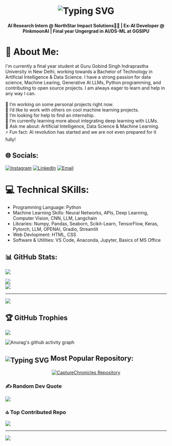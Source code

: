 <h1 align='center'>
<img src="https://readme-typing-svg.demolab.com?font=Fira+Code&weight=600&size=22&pause=1000&color=3F00F7&random=false&width=535&lines=%E2%9C%A8+Hey%2C+I'm+Anurag!.+%F0%9F%8C%9F" alt="Typing SVG" />
</h1>
<h4 align='center'>AI Research Intern @ NorthStar Impact Solutions👨‍💻 | Ex-AI Developer @ PinkmoonAI | Final year Ungergrad in AI/DS-ML at GGSIPU</h4>

# 💫 About Me:
I'm currently a final year student at Guru Gobind Singh Indraprastha University in New Delhi, working towards a Bachelor of Technology in Artificial Intelligence & Data Science. I have a strong passion for data science, Machine Learing, Generative AI LLMs, Python programming, and contributing to open source projects. I am always eager to learn and help in any way I can. <br>
<br>
🔭 I’m working on some personal projects right now.<br>👯 I’d like to work with others on cool machine learning projects.<br>🤝 I’m looking for help to find an internship.<br>🌱 I’m currently learning more about integrating deep learning with LLMs.<br>💬 Ask me about: Artificial Intelligence, Data Science & Machine Learning.<br>⚡ Fun fact: AI revolution has started and we are not even prepared for it fully!

## 🌐 Socials:
[![Instagram](https://img.shields.io/badge/Instagram-%23E4405F.svg?logo=Instagram&logoColor=white)](https://www.instagram.com/anurag_10jha) [![LinkedIn](https://img.shields.io/badge/LinkedIn-%230077B5.svg?logo=linkedin&logoColor=white)](https://linkedin.com/in/anurag-kumar-jha-79003b30b)  [![Email](https://img.shields.io/badge/Email-D14836?logo=gmail&logoColor=white)](mailto:sanjaykumarjha604@gmail.com)

 # 💻 Technical SKills:
* Programming Language: Python<br>
* Machine Learning Skills: Neural Networks, APIs, Deep Learning, Computer Vision, CNN, LLM, Langchain<br>
* Libraries: Numpy, Pandas, Seaborn, Scikit-Learn, TensorFlow, Keras, Pytorch, LLM, OPENAI, Gradio, Streamlit<br>
* Web Devlopment: HTML, CSS<br>
* Software & Utilities: VS Code, Anaconda, Jupyter, Basics of MS Office<br>

## 📊 GitHub Stats:
![](https://github-readme-stats.vercel.app/api?username=itsanuragkumarjha&theme=radical&hide_border=false&include_all_commits=true&count_private=true&show_icons=true&border_radius=10)<br/>

![](https://github-readme-streak-stats.herokuapp.com/?user=itsanuragkumarjha&theme=radical&hide_border=false&border_radius=10)<br/>
![](https://github-readme-stats.vercel.app/api/top-langs/?username=itsanuragkumarjha&theme=radical&hide_border=false&include_all_commits=true&border_radius=10&count_private=true&layout=compact)

---
[![](https://visitcount.itsvg.in/api?id=itsanuragkumarjha&icon=0&color=0)](https://visitcount.itsvg.in)

## 🏆 GitHub Trophies
![](https://github-profile-trophy.vercel.app/?username=itsanuragkumarjha&theme=radical&no-frame=false&no-bg=true&margin-w=4)

![Anurag's github activity graph](https://github-readme-activity-graph.vercel.app/graph?username=itsanuragkumarjha&theme=merko)

## <img style="vertical-align: sub" src="https://readme-typing-svg.demolab.com?font=Fira+Code&duration=1000&pause=50&center=true&vCenter=true&random=false&width=30&height=22&lines=%F0%9F%92%96" alt="Typing SVG" /> Most Popular Repository:

<div align="center"><a href="https://github.com/itsanuragkumarjha/Voice-chat-enabled-RAG-chatbot-with-real-time-internet-access">
  <img align="center" src="https://github-readme-stats.vercel.app/api/pin/?username=itsanuragkumarjha&repo=Voice-chat-enabled-RAG-chatbot-with-real-time-internet-access&cache_seconds=86400&theme=radical" alt="CaptureChronicles Repository" />
</a></div>

### ✍️ Random Dev Quote
![](https://quotes-github-readme.vercel.app/api?type=horizontal&theme=radical)

### 🔝 Top Contributed Repo
![](https://github-contributor-stats.vercel.app/api?username=itsanuragkumarjha&limit=5&theme=dark&combine_all_yearly_contributions=true)

---
[![](https://visitcount.itsvg.in/api?id=itsanuragkumarjha&icon=0&color=0)](https://visitcount.itsvg.in)
